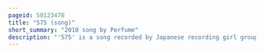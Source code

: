 ```yaml
---
pageid: 50123478
title: "575 (song)"
short_summary: "2010 song by Perfume"
description: "'575' is a song recorded by Japanese recording girl group Perfume for their third studio album, JPN . It was written, composed, arranged, and produced by japanese musician and Capsule Member Yasutaka Nakata. The Song was included as a b-side Track for the Group's single Voice. It was also released on 14 July 2010 exclusively to uta Stores in Japan. Musically, '575' was described as a mellow japanese Pop Song. It is the first Time that the Group performs in a Rap Structure delivered after the first Chorus. The Song's Title, and the Structure of its Verses, Derives from the Structure of Haiku, a japanese Style of Poetry which comprises a 5-syllable Line, a 7-syllable Line, and then another 5-syllable Line."
---
```

